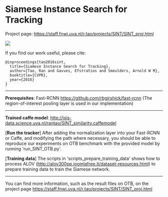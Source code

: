 # Siamese Instance Search for Tracking

Project page: https://staff.fnwi.uva.nl/r.tao/projects/SINT/SINT_proj.html


<img src="https://staff.fnwi.uva.nl/r.tao/projects/SINT/overview.png">

If you find our work useful, please cite:
```
@inproceedings{tao2016sint,
  title={Siamese Instance Search for Tracking},
  author={Tao, Ran and Gavves, Efstratios and Smeulders, Arnold W M},
  booktitle={CVPR},
  year={2016}
}

```
- - - -

**Prerequisites**: Fast-RCNN https://github.com/rbgirshick/fast-rcnn  (The region-of-interest pooling layer is used in our implementation)

- - - -

**Trained caffe model**: http://isis-data.science.uva.nl/rantao/SINT_similarity.caffemodel

[**Run the tracker**] After adding the normalization layer into your Fast-RCNN or Caffe, and modifying the path where necessary, you should be able to reproduce our experiments on OTB benchmark with the provided model by running 'run_SINT_OTB.py'. 

[**Training data**] The scripts in 'scripts_prepare_training_data' shows how to process ALOV (http://alov300pp.joomlafree.it/dataset-resources.html) to prepare training data to train the Siamese network.

- - - -
You can find more information, such as the result files on OTB, on the project page https://staff.fnwi.uva.nl/r.tao/projects/SINT/SINT_proj.html


